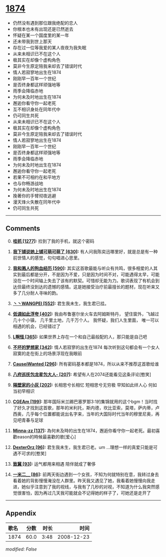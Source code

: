 # [1874](https://music.163.com/song?id=30569061)

* 仍然没有遇到那位跟我绝配的恋人
* 你根本也未有出现还是已然逝去
* 怀疑在某一个国度里的某一年
* 还未带我到世上那天
* 存在过一位等我爱的某人夜夜为我失眠
* 从来未相识已不在这个人
* 极其实在却像个虚构角色
* 莫非今生原定陪我来却去了错误时代
* 情人若寂寥地出生在1874
* 刚刚早一百年一个世纪
* 是否终身都这样顽强地等
* 雨季会降临赤地
* 为何未及时地出生在1874
* 邂逅你看守你一起老死
* 互不相识身处在同年代中
* 仍可同生共死
* 从来未相识已不在这个人
* 极其实在却像个虚构角色
* 莫非今生原定陪我来却去了错误时代
* 情人若寂寥地出生在1874
* 刚刚早一百年一个世纪
* 是否终身都这样顽强地等
* 雨季会降临赤地
* 为何未及时地出生在1874
* 邂逅你看守你一起老死
* 若果不可相约在和平地方
* 也与你畅游战地
* 为何未及时地出生在1874
* 挽著你的手臂彻夜逃避
* 漫天烽火失散在同年代中
* 仍可同生共死


---

## Comments
0. **[哇抓 \[1277\]](https://music.163.com/#/user/home?id=31784546):** 捡到了我的手机，就这个密码

1. **[我下铺说她上铺可萌可萌了 \[630\]](https://music.163.com/#/user/home?id=53943500):** 有人问我陈奕迅哪里好，就是总是有一种前世情人的感觉，句句唱进心思里。

2. **[我和溅人的狗血经历 \[590\]](https://music.163.com/#/user/home?id=87767730):** 其实这首歌最能与听众有共鸣，很多相爱的人其实到最后都是分开，不是因为不爱，只是因为时间不对，可能遇得太早，可能没在一个时间轴上失去了该有的默契。可惜却无能为力。歌词表现了有机会到达但最终没到达的遗憾的感情。这是她接受治疗前最擅长的题材，现在听来又多了几分耐人寻味的韵。

3. **[丶丶WANGPEI \[552\]](https://music.163.com/#/user/home?id=68814980):** 君生我未生，我生君已挂。

4. **[低调如此浮夸 \[402\]](https://music.163.com/#/user/home?id=99187880):** 我由布鲁塞尔坐火车去阿姆斯特丹， 望住窗外，飞越过几十个小镇， 几千里土地，几千万个人。 我怀疑，我们人生里面， 唯一可以相遇的机会，已经错过了

5. **[L啊怪 \[365\]](https://music.163.com/#/user/home?id=55552009):** 如果世界上存在一个和自己最般配的人，那只能是自己吧

6. **[不坏的梦想家 \[342\]](https://music.163.com/#/user/home?id=19658208):** 情人若寂寥的出生在1874 每次听到这句都会有一个女人寂寞的走在街上的场景浮现在我眼前

7. **[CauseiWanted \[296\]](https://music.163.com/#/user/home?id=123685286):** 所有密码基本都是1874，所以从来不推荐这首歌给谁

8. **[八府巡抚包龙星包大人- \[207\]](https://music.163.com/#/user/home?id=280800050):** 希望有人在2074还能看见这条评论[憨笑]

9. **[隔壁家的小灰 \[202\]](https://music.163.com/#/user/home?id=246444943):** 长相思兮长相忆 短相思兮无穷极 早知如此绊人心 何如当初早相识

10. **[CGEAm \[199\]](https://music.163.com/#/user/home?id=47776231):** 那年国际米兰踢巴塞罗那3:1的集锦就用的这个bgm！当时找了好久才找到这首歌，那年的米利托，斯内德，坎比亚索，莫塔，萨内蒂，卢西奥，几乎每个位置都能说出名字来，当年的大国际时代当年的穆里尼奥，再见吧青春与足球

11. **[Minna-zz \[137\]](https://music.163.com/#/user/home?id=52767878):** 為何未及時的出生在1874，邂逅你看守你一起老死。最初喜歡eason的時候最喜歡的歌[爱心]

12. **[DexterOrz \[96\]](https://music.163.com/#/user/home?id=64427636):** 君生我未生，我生君已老。um ...理想一样的真爱只能是可遇不可求的[憨笑]

13. **[致冀 \[93\]](https://music.163.com/#/user/home?id=432140755):** 运气都用来相遇 陪伴就成了奢侈

14. **[一米二__ \[86\]](https://music.163.com/#/user/home?id=322950044):** 前两天街边遇到一个女孩，不知为何就特别在意，我转过身去看着她的背影慢慢淹没在人群里。昨天我又遇见了她，我看着她慢慢向我走进，她似乎注意到了我的视线，与我有了几秒的对视，不知道为什么我突然感觉很害怕，因为再过几天我可能就会不记得她的样子了，可她还是走开了



---

## Appendix

|歌名|分数|时长|时间|
|:---|:---:|---:|---:|
|1874|60.0|3:48|2008-12-23

*modified: False*